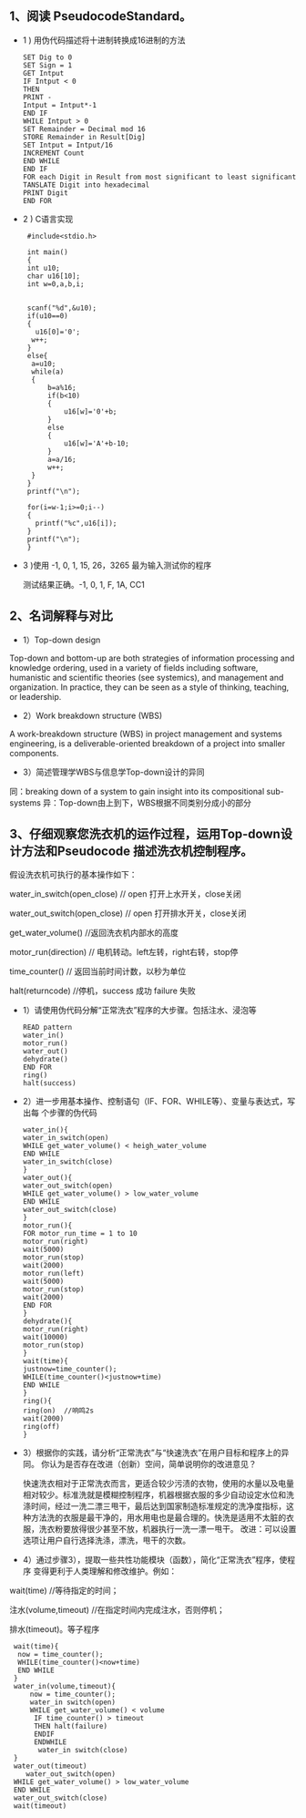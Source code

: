 ## 1、阅读 PseudocodeStandard。
- 1 ) 用伪代码描述将十进制转换成16进制的方法 

      SET Dig to 0  
      SET Sign = 1  
      GET Intput   
      IF Intput < 0  
      THEN 
      PRINT -
      Intput = Intput*-1
      END IF
      WHILE Intput > 0  
      SET Remainder = Decimal mod 16
      STORE Remainder in Result[Dig]
      SET Intput = Intput/16
      INCREMENT Count
      END WHILE
      END IF
      FOR each Digit in Result from most significant to least significant
      TANSLATE Digit into hexadecimal  
      PRINT Digit 
      END FOR

- 2 ) C语言实现
      
       #include<stdio.h>
 
       int main()
       {
       int u10;
       char u16[10];
       int w=0,a,b,i;
     
   
       scanf("%d",&u10);
       if(u10==0)
       {
         u16[0]='0';
        w++;
       }
       else{
        a=u10;
        while(a)
        {
            b=a%16;
            if(b<10)
            {
                u16[w]='0'+b;
            }
            else
            {
                u16[w]='A'+b-10;
            }
            a=a/16;
            w++;
        }
       }
       printf("\n");
   
       for(i=w-1;i>=0;i--)
       {
         printf("%c",u16[i]);
       }
       printf("\n");
       }

- 3 )使用 -1,  0,  1,  15,   26，3265 最为输入测试你的程序
     
     测试结果正确。-1, 0, 1, F, 1A, CC1

## 2、名词解释与对比 

 - 1）Top-down design 

 Top-down and bottom-up are both strategies of information processing and knowledge ordering, used in a variety of fields including software, humanistic and scientific theories (see systemics), and management and organization. In practice, they can be seen as a style of thinking, teaching, or leadership.

 - 2）Work breakdown structure (WBS)

 
A work-breakdown structure (WBS) in project management and systems engineering, is a deliverable-oriented breakdown of a project into smaller components. 

- 3）简述管理学WBS与信息学Top-down设计的异同

同：breaking down of a system to gain insight into its compositional sub-systems 
异：Top-down由上到下，WBS根据不同类别分成小的部分

## 3、仔细观察您洗衣机的运作过程，运用Top-down设计方法和Pseudocode 描述洗衣机控制程序。

假设洗衣机可执行的基本操作如下： 

water_in_switch(open_close)  // open 打开上水开关，close关闭 

water_out_switch(open_close)  // open 打开排水开关，close关闭 

get_water_volume()  //返回洗衣机内部水的高度

motor_run(direction) // 电机转动。left左转，right右转，stop停 

time_counter()  // 返回当前时间计数，以秒为单位 

halt(returncode) //停机，success 成功 failure 失败

- 1）请使用伪代码分解“正常洗衣”程序的大步骤。包括注水、浸泡等
         
      READ pattern
      water_in() 
      motor_run()
      water_out()  
      dehydrate()
      END FOR
      ring()  
      halt(success)

- 2）进一步用基本操作、控制语句（IF、FOR、WHILE等）、变量与表达式，写出每 个步骤的伪代码
    
      water_in(){
      water_in_switch(open)  
      WHILE get_water_volume() < heigh_water_volume  
      END WHILE
      water_in_switch(close)  
      }
      water_out(){
      water_out_switch(open)  
      WHILE get_water_volume() > low_water_volume  
      END WHILE
      water_out_switch(close)
      }
      motor_run(){
      FOR motor_run_time = 1 to 10  
      motor_run(right)  
      wait(5000)
      motor_run(stop)   
      wait(2000)
      motor_run(left)   
      wait(5000)
      motor_run(stop)   
      wait(2000)
      END FOR
      }
      dehydrate(){
      motor_run(right)  
      wait(10000)
      motor_run(stop)   
      }
      wait(time){
      justnow=time_counter();
      WHILE(time_counter()<justnow+time)
      END WHILE
      }
      ring(){
      ring(on)  //响鸣2s
      wait(2000)
      ring(off)
      }

- 3）根据你的实践，请分析“正常洗衣”与“快速洗衣”在用户目标和程序上的异同。 你认为是否存在改进（创新）空间，简单说明你的改进意见？

    快速洗衣相对于正常洗衣而言，更适合较少污渍的衣物，使用的水量以及电量相对较少。标准洗就是模糊控制程序，机器根据衣服的多少自动设定水位和洗涤时间，经过一洗二漂三甩干，最后达到国家制造标准规定的洗净度指标，这种方法洗的衣服是最干净的，用水用电也是最合理的。快洗是适用不太脏的衣服，洗衣粉要放得很少甚至不放，机器执行一洗一漂一甩干。 
    改进：可以设置选项让用户自行选择洗涤，漂洗，甩干的次数。

- 4）通过步骤3），提取一些共性功能模块（函数），简化“正常洗衣”程序，使程序 变得更利于人类理解和修改维护。例如：

 wait(time) //等待指定的时间； 
 
 注水(volume,timeout) //在指定时间内完成注水，否则停机；
 
排水(timeout)。等子程序

     wait(time){
      now = time_counter();
      WHILE(time_counter()<now+time)
      END WHILE
     }
     water_in(volume,timeout){
         now = time_counter();
         water_in switch(open)
         WHILE get_water_volume() < volume 
          IF time_counter() > timeout
          THEN halt(failure)
          ENDIF
          ENDWHILE
           water_in switch(close)
     }
     water_out(timeout)
        water_out_switch(open)  
     WHILE get_water_volume() > low_water_volume 
     END WHILE
     water_out_switch(close)
     wait(timeout)






     